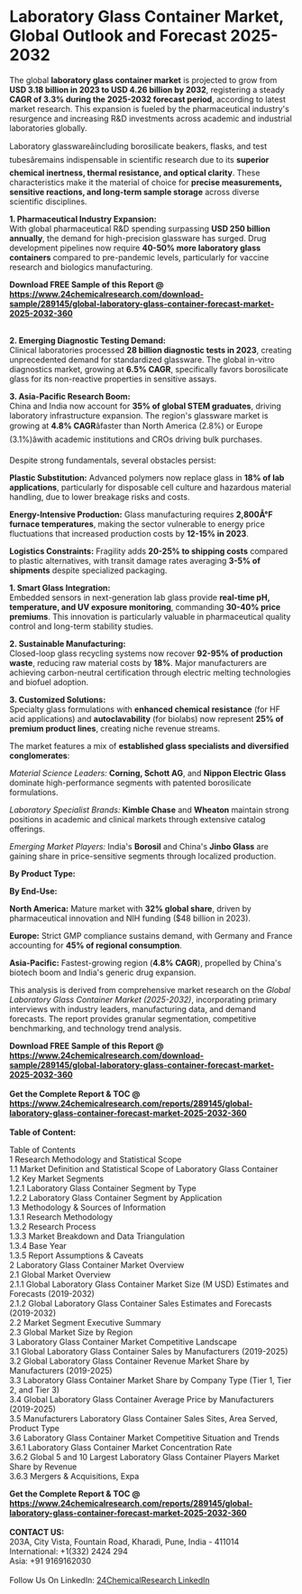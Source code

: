 <h1>Laboratory Glass Container Market, Global Outlook and Forecast 2025-2032</h1><p>The global <strong>laboratory glass container market</strong> is projected to grow from <strong>USD 3.18 billion in 2023 to USD 4.26 billion by 2032</strong>, registering a steady <strong>CAGR of 3.3% during the 2025-2032 forecast period</strong>, according to latest market research. This expansion is fueled by the pharmaceutical industry's resurgence and increasing R&amp;D investments across academic and industrial laboratories globally.</p><p>Laboratory glasswareâincluding borosilicate beakers, flasks, and test tubesâremains indispensable in scientific research due to its <strong>superior chemical inertness, thermal resistance, and optical clarity</strong>. These characteristics make it the material of choice for <strong>precise measurements, sensitive reactions, and long-term sample storage</strong> across diverse scientific disciplines.</p><p><strong>1. Pharmaceutical Industry Expansion:</strong><br>
With global pharmaceutical R&amp;D spending surpassing <strong>USD 250 billion annually</strong>, the demand for high-precision glassware has surged. Drug development pipelines now require <strong>40-50% more laboratory glass containers</strong> compared to pre-pandemic levels, particularly for vaccine research and biologics manufacturing.</p><div><b>Download FREE Sample of this Report @ 
            <a href="https://www.24chemicalresearch.com/download-sample/289145/global-laboratory-glass-container-forecast-market-2025-2032-360">
            https://www.24chemicalresearch.com/download-sample/289145/global-laboratory-glass-container-forecast-market-2025-2032-360</a></b></div><br><p><strong>2. Emerging Diagnostic Testing Demand:</strong><br>
Clinical laboratories processed <strong>28 billion diagnostic tests in 2023</strong>, creating unprecedented demand for standardized glassware. The global in-vitro diagnostics market, growing at <strong>6.5% CAGR</strong>, specifically favors borosilicate glass for its non-reactive properties in sensitive assays.</p><p><strong>3. Asia-Pacific Research Boom:</strong><br>
China and India now account for <strong>35% of global STEM graduates</strong>, driving laboratory infrastructure expansion. The region's glassware market is growing at <strong>4.8% CAGR</strong>âfaster than North America (2.8%) or Europe (3.1%)âwith academic institutions and CROs driving bulk purchases.</p><p>Despite strong fundamentals, several obstacles persist:</p><p><strong>Plastic Substitution:</strong> Advanced polymers now replace glass in <strong>18% of lab applications</strong>, particularly for disposable cell culture and hazardous material handling, due to lower breakage risks and costs.</p><p><strong>Energy-Intensive Production:</strong> Glass manufacturing requires <strong>2,800Â°F furnace temperatures</strong>, making the sector vulnerable to energy price fluctuations that increased production costs by <strong>12-15% in 2023</strong>.</p><p><strong>Logistics Constraints:</strong> Fragility adds <strong>20-25% to shipping costs</strong> compared to plastic alternatives, with transit damage rates averaging <strong>3-5% of shipments</strong> despite specialized packaging.</p><p><strong>1. Smart Glass Integration:</strong><br>
Embedded sensors in next-generation lab glass provide <strong>real-time pH, temperature, and UV exposure monitoring</strong>, commanding <strong>30-40% price premiums</strong>. This innovation is particularly valuable in pharmaceutical quality control and long-term stability studies.</p><p><strong>2. Sustainable Manufacturing:</strong><br>
Closed-loop glass recycling systems now recover <strong>92-95% of production waste</strong>, reducing raw material costs by <strong>18%</strong>. Major manufacturers are achieving carbon-neutral certification through electric melting technologies and biofuel adoption.</p><p><strong>3. Customized Solutions:</strong><br>
Specialty glass formulations with <strong>enhanced chemical resistance</strong> (for HF acid applications) and <strong>autoclavability</strong> (for biolabs) now represent <strong>25% of premium product lines</strong>, creating niche revenue streams.</p><p>The market features a mix of <strong>established glass specialists and diversified conglomerates</strong>:</p><p><em>Material Science Leaders:</em> <strong>Corning, Schott AG</strong>, and <strong>Nippon Electric Glass</strong> dominate high-performance segments with patented borosilicate formulations.</p><p><em>Laboratory Specialist Brands:</em> <strong>Kimble Chase</strong> and <strong>Wheaton</strong> maintain strong positions in academic and clinical markets through extensive catalog offerings.</p><p><em>Emerging Market Players:</em> India's <strong>Borosil</strong> and China's <strong>Jinbo Glass</strong> are gaining share in price-sensitive segments through localized production.</p><p><strong>By Product Type:</strong></p><p><strong>By End-Use:</strong></p><p><strong>North America:</strong> Mature market with <strong>32% global share</strong>, driven by pharmaceutical innovation and NIH funding ($48 billion in 2023).</p><p><strong>Europe:</strong> Strict GMP compliance sustains demand, with Germany and France accounting for <strong>45% of regional consumption</strong>.</p><p><strong>Asia-Pacific:</strong> Fastest-growing region (<strong>4.8% CAGR</strong>), propelled by China's biotech boom and India's generic drug expansion.</p><p>This analysis is derived from comprehensive market research on the <em>Global Laboratory Glass Container Market (2025-2032)</em>, incorporating primary interviews with industry leaders, manufacturing data, and demand forecasts. The report provides granular segmentation, competitive benchmarking, and technology trend analysis.</p><div><b>Download FREE Sample of this Report @ 
            <a href="https://www.24chemicalresearch.com/download-sample/289145/global-laboratory-glass-container-forecast-market-2025-2032-360">
            https://www.24chemicalresearch.com/download-sample/289145/global-laboratory-glass-container-forecast-market-2025-2032-360</a></b></div><br><div><b>Get the Complete Report & TOC @ 
            <a href="https://www.24chemicalresearch.com/reports/289145/global-laboratory-glass-container-forecast-market-2025-2032-360">
            https://www.24chemicalresearch.com/reports/289145/global-laboratory-glass-container-forecast-market-2025-2032-360</a></b></div><br>
            <b>Table of Content:</b><p>Table of Contents<br />
1 Research Methodology and Statistical Scope<br />
1.1 Market Definition and Statistical Scope of Laboratory Glass Container<br />
1.2 Key Market Segments<br />
1.2.1 Laboratory Glass Container Segment by Type<br />
1.2.2 Laboratory Glass Container Segment by Application<br />
1.3 Methodology & Sources of Information<br />
1.3.1 Research Methodology<br />
1.3.2 Research Process<br />
1.3.3 Market Breakdown and Data Triangulation<br />
1.3.4 Base Year<br />
1.3.5 Report Assumptions & Caveats<br />
2 Laboratory Glass Container Market Overview<br />
2.1 Global Market Overview<br />
2.1.1 Global Laboratory Glass Container Market Size (M USD) Estimates and Forecasts (2019-2032)<br />
2.1.2 Global Laboratory Glass Container Sales Estimates and Forecasts (2019-2032)<br />
2.2 Market Segment Executive Summary<br />
2.3 Global Market Size by Region<br />
3 Laboratory Glass Container Market Competitive Landscape<br />
3.1 Global Laboratory Glass Container Sales by Manufacturers (2019-2025)<br />
3.2 Global Laboratory Glass Container Revenue Market Share by Manufacturers (2019-2025)<br />
3.3 Laboratory Glass Container Market Share by Company Type (Tier 1, Tier 2, and Tier 3)<br />
3.4 Global Laboratory Glass Container Average Price by Manufacturers (2019-2025)<br />
3.5 Manufacturers Laboratory Glass Container Sales Sites, Area Served, Product Type<br />
3.6 Laboratory Glass Container Market Competitive Situation and Trends<br />
3.6.1 Laboratory Glass Container Market Concentration Rate<br />
3.6.2 Global 5 and 10 Largest Laboratory Glass Container Players Market Share by Revenue<br />
3.6.3 Mergers & Acquisitions, Expa</p><div><b>Get the Complete Report & TOC @ 
            <a href="https://www.24chemicalresearch.com/reports/289145/global-laboratory-glass-container-forecast-market-2025-2032-360">
            https://www.24chemicalresearch.com/reports/289145/global-laboratory-glass-container-forecast-market-2025-2032-360</a></b></div><br><b>CONTACT US:</b><br>
            203A, City Vista, Fountain Road, Kharadi, Pune, India - 411014<br>
            International: +1(332) 2424 294<br>
            Asia: +91 9169162030 <br><br>
            Follow Us On LinkedIn: <a href="https://www.linkedin.com/company/24chemicalresearch/">24ChemicalResearch LinkedIn</a>